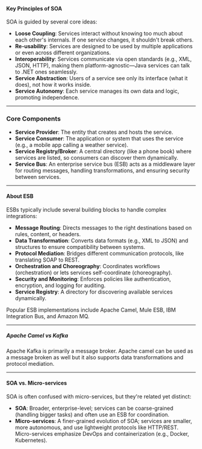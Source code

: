 #### Key Principles of SOA

SOA is guided by several core ideas:

- **Loose Coupling**: Services interact without knowing too much about each other's internals. If one service changes, it shouldn't break others.
- **Re-usability**: Services are designed to be used by multiple applications or even across different organizations.
- **Interoperability**: Services communicate via open standards (e.g., XML, JSON, HTTP), making them platform-agnostic—Java services can talk to .NET ones seamlessly.
- **Service Abstraction**: Users of a service see only its interface (what it does), not how it works inside.
- **Service Autonomy**: Each service manages its own data and logic, promoting independence.


---

### Core Components

- **Service Provider**: The entity that creates and hosts the service.
- **Service Consumer**: The application or system that uses the service (e.g., a mobile app calling a weather service).
- **Service Registry/Broker**: A central directory (like a phone book) where services are listed, so consumers can discover them dynamically.
- **Service Bus**: An enterprise service bus (ESB) acts as a middleware layer for routing messages, handling transformations, and ensuring security between services.


---

#### About ESB

ESBs typically include several building blocks to handle complex integrations:

- **Message Routing**: Directs messages to the right destinations based on rules, content, or headers.
- **Data Transformation**: Converts data formats (e.g., XML to JSON) and structures to ensure compatibility between systems.
- **Protocol Mediation**: Bridges different communication protocols, like translating SOAP to REST.
- **Orchestration and Choreography**: Coordinates workflows (orchestration) or lets services self-coordinate (choreography).
- **Security and Monitoring**: Enforces policies like authentication, encryption, and logging for auditing.
- **Service Registry**: A directory for discovering available services dynamically.

Popular ESB implementations include Apache Camel, Mule ESB, IBM Integration Bus, and  Amazon MQ.


---

##### Apache Camel vs Kafka
Apache Kafka is primarily a message broker. Apache camel can be used as a message broken as well but it also supports data transformations and protocol mediation. 


---

#### SOA vs. Micro-services

SOA is often confused with micro-services, but they're related yet distinct:

- **SOA**: Broader, enterprise-level; services can be coarse-grained (handling bigger tasks) and often use an ESB for coordination.
- **Micro-services**: A finer-grained evolution of SOA; services are smaller, more autonomous, and use lightweight protocols like HTTP/REST. Micro-services emphasize DevOps and containerization (e.g., Docker, Kubernetes).